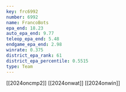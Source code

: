 ```yaml
---
key: frc6992
number: 6992
name: FrancoBots
epa_end: 18.23
auto_epa_end: 9.77
teleop_epa_end: 5.48
endgame_epa_end: 2.98
winrate: 0.375
district_epa_rank: 61
district_epa_percentile: 0.5515
type: Team
---
```

[[2024oncmp2]]
[[2024onwat]]
[[2024onwin]]
